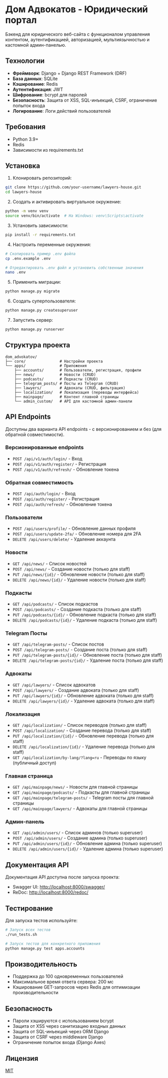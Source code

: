 # Дом Адвокатов - Юридический портал

Бэкенд для юридического веб-сайта с функционалом управления контентом, аутентификацией, авторизацией, мультиязычностью и кастомной админ-панелью.

## Технологии

- **Фреймворк**: Django + Django REST Framework (DRF)
- **База данных**: SQLite
- **Кэширование**: Redis
- **Аутентификация**: JWT
- **Шифрование**: bcrypt для паролей
- **Безопасность**: Защита от XSS, SQL-инъекций, CSRF, ограничение попыток входа
- **Логирование**: Логи действий пользователей

## Требования

- Python 3.9+
- Redis
- Зависимости из requirements.txt

## Установка

1. Клонировать репозиторий:
```bash
git clone https://github.com/your-username/lawyers-house.git
cd lawyers-house
```

2. Создать и активировать виртуальное окружение:
```bash
python -m venv venv
source venv/bin/activate  # На Windows: venv\Scripts\activate
```

3. Установить зависимости:
```bash
pip install -r requirements.txt
```

4. Настроить переменные окружения:
```bash
# Скопировать пример .env файла
cp .env.example .env

# Отредактировать .env файл и установить собственные значения
nano .env
```

5. Применить миграции:
```bash
python manage.py migrate
```

6. Создать суперпользователя:
```bash
python manage.py createsuperuser
```

7. Запустить сервер:
```bash
python manage.py runserver
```

## Структура проекта

```
dom_advokatov/
├── core/               # Настройки проекта
└── apps/               # Приложения
    ├── accounts/       # Пользователи, регистрация, профили
    ├── news/           # Новости (CRUD)
    ├── podcasts/       # Подкасты (CRUD)
    ├── telegram_posts/ # Посты из Telegram (CRUD)
    ├── lawyers/        # Адвокаты (CRUD, фильтрация)
    ├── localization/   # Локализация (переводы интерфейса)
    ├── mainpage/       # Контент главной страницы
    └── admin_custom/   # API для кастомной админ-панели
```

## API Endpoints

Доступны два варианта API endpoints - с версионированием и без (для обратной совместимости).

### Версионированные endpoints
- `POST /api/v1/auth/login/` - Вход
- `POST /api/v1/auth/register/` - Регистрация
- `POST /api/v1/auth/refresh/` - Обновление токена

### Обратная совместимость
- `POST /api/auth/login/` - Вход
- `POST /api/auth/register/` - Регистрация
- `POST /api/auth/refresh/` - Обновление токена

### Пользователи
- `POST /api/users/profile/` - Обновление данных профиля
- `POST /api/users/update-2fa/` - Обновление номера для 2FA
- `DELETE /api/users/delete/` - Удаление аккаунта

### Новости
- `GET /api/news/` - Список новостей
- `POST /api/news/` - Создание новости (только для staff)
- `PUT /api/news/{id}/` - Обновление новости (только для staff)
- `DELETE /api/news/{id}/` - Удаление новости (только для staff)

### Подкасты
- `GET /api/podcasts/` - Список подкастов
- `POST /api/podcasts/` - Создание подкаста (только для staff)
- `PUT /api/podcasts/{id}/` - Обновление подкаста (только для staff)
- `DELETE /api/podcasts/{id}/` - Удаление подкаста (только для staff)

### Telegram Посты
- `GET /api/telegram-posts/` - Список постов
- `POST /api/telegram-posts/` - Создание поста (только для staff)
- `PUT /api/telegram-posts/{id}/` - Обновление поста (только для staff)
- `DELETE /api/telegram-posts/{id}/` - Удаление поста (только для staff)

### Адвокаты
- `GET /api/lawyers/` - Список адвокатов
- `POST /api/lawyers/` - Создание адвоката (только для staff)
- `PUT /api/lawyers/{id}/` - Обновление адвоката (только для staff)
- `DELETE /api/lawyers/{id}/` - Удаление адвоката (только для staff)

### Локализация
- `GET /api/localization/` - Список переводов (только для staff)
- `POST /api/localization/` - Создание перевода (только для staff)
- `PUT /api/localization/{id}/` - Обновление перевода (только для staff)
- `DELETE /api/localization/{id}/` - Удаление перевода (только для staff)
- `GET /api/localization/by-lang/?lang=ru` - Переводы по языку (публичный доступ)

### Главная страница
- `GET /api/mainpage/news/` - Новости для главной страницы
- `GET /api/mainpage/podcasts/` - Подкасты для главной страницы
- `GET /api/mainpage/telegram-posts/` - Telegram посты для главной страницы
- `GET /api/mainpage/lawyers/` - Адвокаты для главной страницы

### Админ-панель
- `GET /api/admin/users/` - Список админов (только superuser)
- `POST /api/admin/users/` - Создание админа (только superuser)
- `PUT /api/admin/users/{id}/` - Обновление админа (только superuser)
- `DELETE /api/admin/users/{id}/` - Удаление админа (только superuser)

## Документация API

Документация API доступна после запуска проекта:
- Swagger UI: [http://localhost:8000/swagger/](http://localhost:8000/swagger/)
- ReDoc: [http://localhost:8000/redoc/](http://localhost:8000/redoc/)

## Тестирование

Для запуска тестов используйте:
```bash
# Запуск всех тестов
./run_tests.sh

# Запуск тестов для конкретного приложения
python manage.py test apps.accounts
```

## Производительность

- Поддержка до 100 одновременных пользователей
- Максимальное время ответа сервера: 200 мс
- Кэширование GET-запросов через Redis для оптимизации производительности

## Безопасность

- Пароли хэшируются с использованием bcrypt
- Защита от XSS через санитизацию входных данных
- Защита от SQL-инъекций через ORM Django
- Защита от CSRF через middleware Django
- Ограничение попыток входа (Django Axes)

## Лицензия

[MIT](LICENSE) 